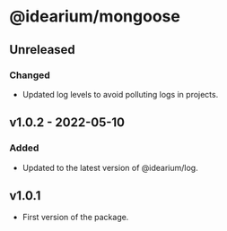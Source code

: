 # @idearium/mongoose

## Unreleased

### Changed

-   Updated log levels to avoid polluting logs in projects.

## v1.0.2 - 2022-05-10

### Added

-   Updated to the latest version of @idearium/log.

## v1.0.1

-   First version of the package.
